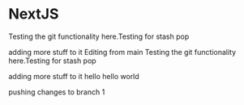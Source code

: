 # NextJS

Testing the git functionality here.Testing for stash pop

adding more stuff to it
Editing from main
Testing the git functionality here.Testing for stash pop

adding more stuff to it
hello hello world

pushing changes to branch 1